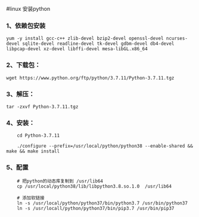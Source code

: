 #linux 安装python

### 1、依赖包安装
    yum -y install gcc-c++ zlib-devel bzip2-devel openssl-devel ncurses-devel sqlite-devel readline-devel tk-devel gdbm-devel db4-devel libpcap-devel xz-devel libffi-devel mesa-libGL.x86_64

### 2、下载包：
    wget https://www.python.org/ftp/python/3.7.11/Python-3.7.11.tgz

### 3、解压：
    tar -zxvf Python-3.7.11.tgz

### 4、安装：
``` linux
    cd Python-3.7.11

    ./configure --prefix=/usr/local/python/python38 --enable-shared && make && make install
```
    
### 5、配置
``` linux
    # 把python的动态库复制到 /usr/lib64
    cp /usr/local/python38/lib/libpython3.8.so.1.0  /usr/lib64   

    # 添加软链接
    ln -s /usr/local/python/python37/bin/python3.7 /usr/bin/python37
    ln -s /usr/locall/python/python37/bin/pip3.7 /usr/bin/pip37
```

